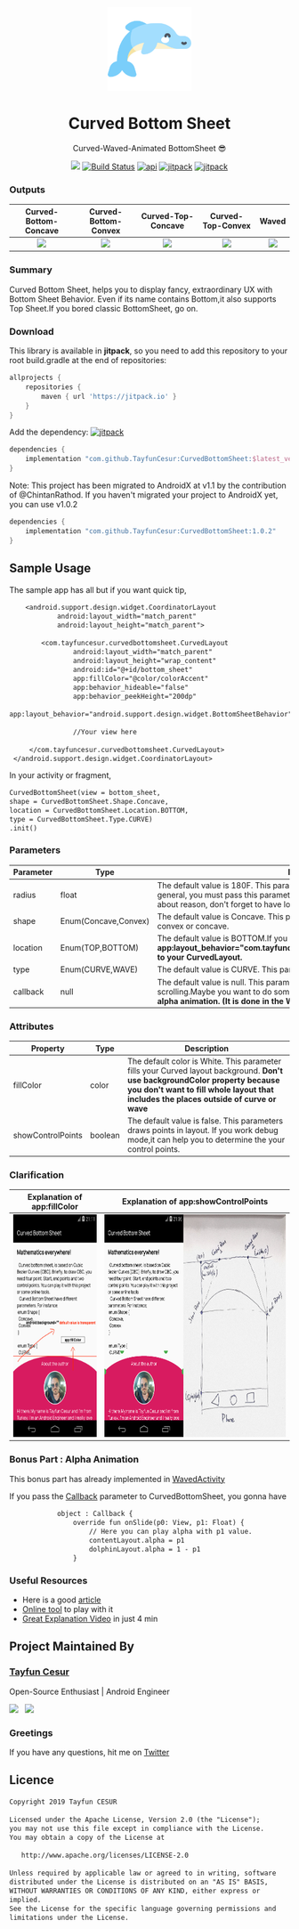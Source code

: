 <p align="center"><a href="https://github.com/TayfunCesur/CurvedBottomSheet" target="_blank"><img width="150"src="art/dolphin.png"></a></p>
<h1 align="center">Curved Bottom Sheet </h1>
<p align="center">Curved-Waved-Animated BottomSheet 😎</p>
<p align="center">
  <a href="https://github.com/TayfunCesur/CurvedBottomSheet"><img src="https://badges.frapsoft.com/os/v1/open-source.svg?v=103" ></a>
  <a href="https://circleci.com/gh/TayfunCesur/CurvedBottomSheet"><img src="https://circleci.com/gh/TayfunCesur/CurvedBottomSheet.svg?style=svg" alt="Build Status"></a>
    <a href="https://android-arsenal.com/api?level=16"><img src="https://img.shields.io/badge/API-16%2B-orange.svg?style=flat" alt="api"></a>
    <a href="https://jitpack.io/#TayfunCesur/CurvedBottomSheet"><img src="https://jitpack.io/v/TayfunCesur/CurvedBottomSheet.svg" alt="jitpack"></a>
   <a href="https://android-arsenal.com/details/1/7716"><img src="https://img.shields.io/badge/Android%20Arsenal-Curved%20Bottom%20Sheet-green.svg?style=flat" alt="jitpack"></a>
  
</p>


### Outputs
Curved-Bottom-Concave             |  Curved-Bottom-Convex             |  Curved-Top-Concave             |  Curved-Top-Convex             |  Waved
:-------------------------:|:-------------------------:|:-------------------------:|:-------------------------:|:-------------------------:
<img height="300" src="/art/bottomAndConcave.gif"></img>  |  <img height="300" src="/art/bottomAndConvex.gif"></img>  |  <img height="300" src="/art/topAndConcave.gif"></img>  |  <img height="300" src="/art/topAndConvex.gif"></img>  |  <img height="300" src="/art/waved.gif"></img>

### Summary
Curved Bottom Sheet, helps you to display fancy, extraordinary UX with Bottom Sheet Behavior. Even if its name contains Bottom,it also supports Top Sheet.If you bored classic BottomSheet, go on.

### Download

This library is available in **jitpack**, so you need to add this repository to your root build.gradle at the end of repositories:
   
```groovy  
allprojects {
    repositories {
        maven { url 'https://jitpack.io' }
    }
}
```
Add the dependency:
    <a href="https://jitpack.io/#TayfunCesur/CurvedBottomSheet"><img src="https://jitpack.io/v/TayfunCesur/CurvedBottomSheet.svg" alt="jitpack"></a>
    
```groovy 
dependencies {
    implementation "com.github.TayfunCesur:CurvedBottomSheet:$latest_version"
}
``` 
Note: This project has been migrated to AndroidX at v1.1 by the contribution of @ChintanRathod.
If you haven't migrated your project to AndroidX yet, you can use v1.0.2

```groovy 
dependencies {
    implementation "com.github.TayfunCesur:CurvedBottomSheet:1.0.2"
}
```

## Sample Usage  

The sample app has all but if you want quick tip,


```
    <android.support.design.widget.CoordinatorLayout
            android:layout_width="match_parent"
            android:layout_height="match_parent">

        <com.tayfuncesur.curvedbottomsheet.CurvedLayout
                android:layout_width="match_parent"
                android:layout_height="wrap_content"
                android:id="@+id/bottom_sheet"
                app:fillColor="@color/colorAccent"
                app:behavior_hideable="false"
                app:behavior_peekHeight="200dp"
                app:layout_behavior="android.support.design.widget.BottomSheetBehavior">
                
                //Your view here
                
     </com.tayfuncesur.curvedbottomsheet.CurvedLayout>
 </android.support.design.widget.CoordinatorLayout>

```

In your activity or fragment, 
```
CurvedBottomSheet(view = bottom_sheet,
shape = CurvedBottomSheet.Shape.Concave,
location = CurvedBottomSheet.Location.BOTTOM,
type = CurvedBottomSheet.Type.CURVE)
.init()
```

### Parameters
Parameter | Type | Description
--- | --- | ---
radius | float | The default value is 180F. This parameter is so important to your curves beauty. In general, you must pass this parameter as your **(screen width / 6)**. If you curios about reason, don't forget to have look at the bottom of page.
shape | Enum(Concave,Convex) | The default value is Concave. This parameter helps you to decide your shape is convex or concave.
location | Enum(TOP,BOTTOM) | The default value is BOTTOM.If you want to use TOP, **don't forget to pass app:layout_behavior="com.tayfuncesur.curvedbottomsheet.TopSheetBehavior" to your CurvedLayout.**
type | Enum(CURVE,WAVE) | The default value is CURVE. This parameter draws a wave or curve.
callback | null | The default value is null. This parameter allows you notified while sheet is scrolling.Maybe you want to do some magic works while scrolling. **For instance, alpha animation. (It is done in the WavedActivity)**


### Attributes
Property | Type | Description
--- | --- | ---
fillColor | color | The default color is White. This parameter fills your Curved layout background. **Don't use backgroundColor property because you don't want to fill whole layout that includes the places outside of curve or wave**
showControlPoints | boolean | The default value is false. This parameters draws points in layout. If you work debug mode,it can help you to determine the your control points. 


### Clarification
Explanation of app:fillColor             |  Explanation of app:showControlPoints           
:-------------------------:|:-------------------------:
<img height="400" src="/art/fillColor.png"></img>  |  <img height="400" src="/art/controlexpl.png"></img>

### Bonus Part : Alpha Animation

This bonus part has already implemented in [WavedActivity](https://github.com/TayfunCesur/CurvedBottomSheet/blob/master/app/src/main/java/com/tayfuncesur/curvedbottomsheetdemo/WavedActivity.kt)

If you pass the [Callback](https://github.com/TayfunCesur/CurvedBottomSheet/blob/master/lib/src/main/java/com/tayfuncesur/curvedbottomsheet/Callback.kt) parameter to CurvedBottomSheet, you gonna have 
```
            object : Callback {
                override fun onSlide(p0: View, p1: Float) {
                    // Here you can play alpha with p1 value. 
                    contentLayout.alpha = p1
                    dolphinLayout.alpha = 1 - p1
                }
```

### Useful Resources
 - Here is a good [article](https://ciechanow.ski/drawing-bezier-curves/)
 - [Online tool](https://www.desmos.com/calculator/cahqdxeshd) to play with it 
 - [Great Explanation Video](https://www.youtube.com/watch?v=TeXajQ62yZ8) in just 4 min

## Project Maintained By

### [Tayfun Cesur](https://twitter.com/CesurTayfun35)

Open-Source Enthusiast | Android Engineer

<a href="https://www.linkedin.com/in/tayfun-cesur-353958157/"><img src="https://seeklogo.com/images/L/linkedin-in-icon-logo-2E34704F04-seeklogo.com.png" width="40" style="margin-right:8px"></a>
<a href="https://twitter.com/CesurTayfun35"><img src="https://seeklogo.com/images/T/twitter-2012-positive-logo-916EDF1309-seeklogo.com.png" width="40" style="margin-right:8px"></a>

### Greetings
If you have any questions, hit me on [Twitter](https://twitter.com/CesurTayfun35)

## Licence
```
Copyright 2019 Tayfun CESUR

Licensed under the Apache License, Version 2.0 (the "License");
you may not use this file except in compliance with the License.
You may obtain a copy of the License at

   http://www.apache.org/licenses/LICENSE-2.0

Unless required by applicable law or agreed to in writing, software
distributed under the License is distributed on an "AS IS" BASIS,
WITHOUT WARRANTIES OR CONDITIONS OF ANY KIND, either express or implied.
See the License for the specific language governing permissions and
limitations under the License.
```





